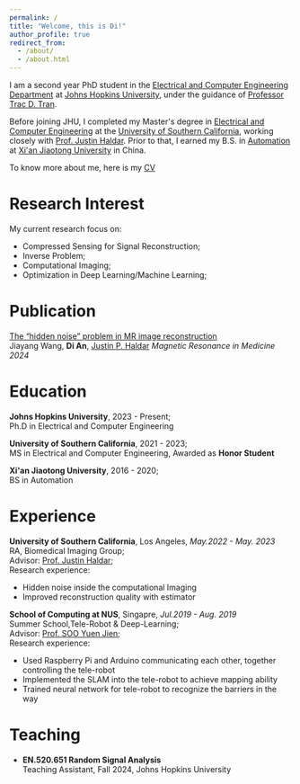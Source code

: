 ```yaml
---
permalink: /
title: "Welcome, this is Di!"
author_profile: true
redirect_from: 
  - /about/
  - /about.html
---
```


I am a second year PhD student in the [Electrical and Computer Engineering Department](https://engineering.jhu.edu/ece/) at [Johns Hopkins University](https://www.jhu.edu/), under the guidance of [Professor Trac D. Tran](https://thanglong.ece.jhu.edu/).

Before joining JHU, I completed my Master's degree in [Electrical and Computer Engineering](https://minghsiehece.usc.edu/) at the [University of Southern California](https://www.usc.edu/), working closely with [Prof. Justin Haldar](https://mr.usc.edu/). Prior to that, I earned my B.S. in [Automation](https://automation.xjtu.edu.cn/) at [Xi'an Jiaotong University](https://www.xjtu.edu.cn/) in China.

To know more about me, here is my [CV](http://Mightyall.github.io/files/Di_An_CV_2024.pdf)


Research Interest
======
My current research focus on:
* Compressed Sensing for Signal Reconstruction;
* Inverse Problem;
* Computational Imaging;
* Optimization in Deep Learning/Machine Learning;

Publication
======

[The “hidden noise” problem in MR image reconstruction](http://Mightyall.github.io/files/Hidden_Noise.pdf)  
Jiayang Wang, **Di An**, [Justin P. Haldar](https://mr.usc.edu/)
*Magnetic Resonance in Medicine 2024*


Education
======
**Johns Hopkins University**, 2023 - Present;  
Ph.D in Electrical and Computer Engineering  

**University of Southern California**, 2021 - 2023;           
MS in Electrical and Computer Engineering, Awarded as **Honor Student**

**Xi'an Jiaotong University**, 2016 - 2020;        
BS in Automation

Experience
======
**University of Southern California**, Los Angeles, *May.2022 - May. 2023*  
RA, Biomedical Imaging Group;  
Advisor: [Prof. Justin Haldar](https://mr.usc.edu/);  
Research experience:
* Hidden noise inside the computational Imaging
* Improved reconstruction quality with estimator  

**School of Computing at NUS**, Singapre, *Jul.2019 - Aug. 2019*  
Summer School,Tele-Robot & Deep-Learning;  
Advisor: [Prof. SOO Yuen Jien](https://www.comp.nus.edu.sg/~sooyj/);  
Research experience:
* Used Raspberry Pi and Arduino communicating each other, together controlling the tele-robot  
* Implemented the SLAM into the tele-robot to achieve mapping ability  
* Trained neural network for tele-robot to recognize the barriers in the way  

Teaching
======
* **EN.520.651 Random Signal Analysis**  
  Teaching Assistant, Fall 2024, Johns Hopkins University 
